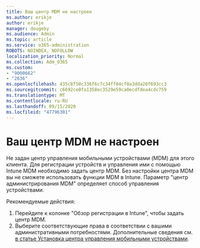 ```yaml
---
title: Ваш центр MDM не настроен
ms.author: erikje
author: erikje
manager: dougeby
ms.audience: Admin
ms.topic: article
ms.service: o365-administration
ROBOTS: NOINDEX, NOFOLLOW
localization_priority: Normal
ms.collection: Adm_O365
ms.custom:
- "9000662"
- "2636"
ms.openlocfilehash: 435c8f50c336f6c7c34ff04cf0a3dda20f693cc3
ms.sourcegitcommit: c6692ce0fa1358ec3529e59ca0ecdfdea4cdc759
ms.translationtype: MT
ms.contentlocale: ru-RU
ms.lasthandoff: 09/15/2020
ms.locfileid: "47796301"
---
```

# <a name="your-mdm-authority-is-not-set"></a>Ваш центр MDM не настроен

Не задан центр управления мобильными устройствами (MDM) для этого клиента. Для регистрации устройств и управления ими с помощью Intune MDM необходимо задать центр MDM. Без настройки центра MDM вы не сможете использовать функции MDM в Intune. Параметр "центр администрирования MDM" определяет способ управления устройствами.

Рекомендуемые действия:
1. Перейдите к колонке "Обзор регистрации в Intune", чтобы задать центр MDM.
2. Выберите соответствующие права в соответствии с вашими административными потребностями. Дополнительные сведения см. [в статье Установка центра управления мобильными устройствами](https://docs.microsoft.com/intune/mdm-authority-set).
